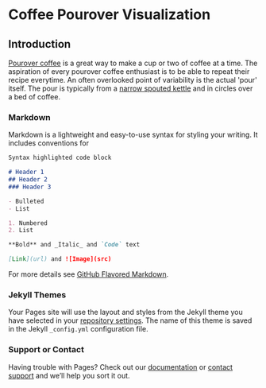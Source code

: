 # Coffee Pourover Visualization

## Introduction
[Pourover coffee](https://www.seriouseats.com/2014/06/make-better-pourover-coffee-how-pourover-works-temperature-timing.html) is a great
way to make a cup or two of coffee at a time. The aspiration of every pourover coffee enthusiast is to be able to repeat their recipe
everytime. An often overlooked point of variability is the actual 'pour' itself. The pour is typically from a [narrow spouted kettle](https://www.google.com/search?q=gooseneck+kettle)
and in circles over a bed of coffee.

### Markdown

Markdown is a lightweight and easy-to-use syntax for styling your writing. It includes conventions for

```markdown
Syntax highlighted code block

# Header 1
## Header 2
### Header 3

- Bulleted
- List

1. Numbered
2. List

**Bold** and _Italic_ and `Code` text

[Link](url) and ![Image](src)
```

For more details see [GitHub Flavored Markdown](https://guides.github.com/features/mastering-markdown/).

### Jekyll Themes

Your Pages site will use the layout and styles from the Jekyll theme you have selected in your [repository settings](https://github.com/da-niel/PourVisualization/settings). The name of this theme is saved in the Jekyll `_config.yml` configuration file.

### Support or Contact

Having trouble with Pages? Check out our [documentation](https://help.github.com/categories/github-pages-basics/) or [contact support](https://github.com/contact) and we’ll help you sort it out.
